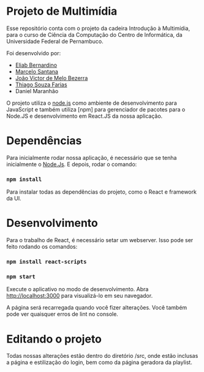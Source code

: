 # Projeto de Multimídia

Esse repositório conta com o projeto da cadeira Introdução à Multimídia, para o curso de Ciência da Computação do Centro de Informática, da Universidade Federal de Pernambuco.

Foi desenvolvido por:

- [Eliab Bernardino](https://github.com/eliab2107)
- [Marcelo Santana](https://github.com/marcsantana)
- [João Victor de Melo Bezerra](https://github.com/Joyvixtor)
- [Thiago Souza Farias](https://github.com/thiago-souzaf)
- Daniel Maranhão

O projeto utiliza o [node.js](https://nodejs.org/en) como ambiente de desenvolvimento para JavaScript e também utiliza [npm] para gerenciador de pacotes para o Node.JS e desenvolvimento em React.JS da nossa aplicação.

# Dependências

Para inicialmente rodar nossa aplicação, é necessário que se tenha inicialmente o [Node.Js](https://nodejs.org/en). E depois, rodar o comando:

### `npm install`

Para instalar todas as dependências do projeto, como o React e framework da UI.

# Desenvolvimento

Para o trabalho de React, é necessário setar um webserver. Isso pode ser feito rodando os comandos:

### `npm install react-scripts`

### `npm start`

Execute o aplicativo no modo de desenvolvimento.
Abra [http://localhost:3000](http://localhost:3000) para visualizá-lo em seu navegador.

A página será recarregada quando você fizer alterações.
Você também pode ver quaisquer erros de lint no console.

# Editando o projeto

Todas nossas alterações estão dentro do diretório /src, onde estão inclusas a página e estilização do login, bem como da página geradora da playlist.
